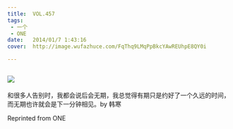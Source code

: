 ```yaml
---
title:	VOL.457
tags:
 - 一个
 - ONE
date:	2014/01/7 1:43:16
cover:	http://image.wufazhuce.com/FqThq9LMqPpBkcYAwREUhpE8QY0i

---
```

![](http://image.wufazhuce.com/FqThq9LMqPpBkcYAwREUhpE8QY0i)
---

和很多人告别时，我都会说后会无期，我总觉得有期只是约好了一个久远的时间，而无期也许就会是下一分钟相见。by 韩寒
 
Reprinted from ONE
